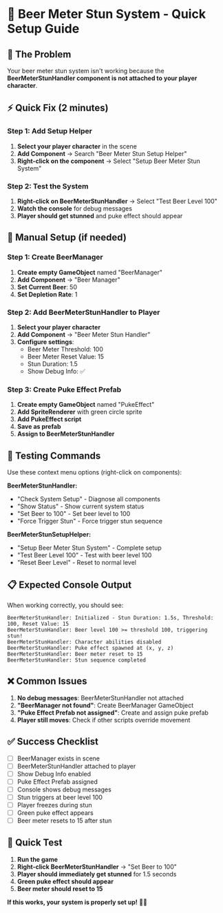 # 🍺 Beer Meter Stun System - Quick Setup Guide

## 🚨 **The Problem**
Your beer meter stun system isn't working because the **BeerMeterStunHandler component is not attached to your player character**.

## ⚡ **Quick Fix (2 minutes)**

### **Step 1: Add Setup Helper**
1. **Select your player character** in the scene
2. **Add Component** → Search "Beer Meter Stun Setup Helper"
3. **Right-click on the component** → Select "Setup Beer Meter Stun System"

### **Step 2: Test the System**
1. **Right-click on BeerMeterStunHandler** → Select "Test Beer Level 100"
2. **Watch the console** for debug messages
3. **Player should get stunned** and puke effect should appear

## 🔧 **Manual Setup (if needed)**

### **Step 1: Create BeerManager**
1. **Create empty GameObject** named "BeerManager"
2. **Add Component** → "Beer Manager"
3. **Set Current Beer**: 50
4. **Set Depletion Rate**: 1

### **Step 2: Add BeerMeterStunHandler to Player**
1. **Select your player character**
2. **Add Component** → "Beer Meter Stun Handler"
3. **Configure settings**:
   - Beer Meter Threshold: 100
   - Beer Meter Reset Value: 15
   - Stun Duration: 1.5
   - Show Debug Info: ✅

### **Step 3: Create Puke Effect Prefab**
1. **Create empty GameObject** named "PukeEffect"
2. **Add SpriteRenderer** with green circle sprite
3. **Add PukeEffect script**
4. **Save as prefab**
5. **Assign to BeerMeterStunHandler**

## 🧪 **Testing Commands**

Use these context menu options (right-click on components):

**BeerMeterStunHandler:**
- "Check System Setup" - Diagnose all components
- "Show Status" - Show current system status  
- "Set Beer to 100" - Set beer level to 100
- "Force Trigger Stun" - Force trigger stun sequence

**BeerMeterStunSetupHelper:**
- "Setup Beer Meter Stun System" - Complete setup
- "Test Beer Level 100" - Test with beer level 100
- "Reset Beer Level" - Reset to normal level

## 📋 **Expected Console Output**

When working correctly, you should see:
```
BeerMeterStunHandler: Initialized - Stun Duration: 1.5s, Threshold: 100, Reset Value: 15
BeerMeterStunHandler: Beer level 100 >= threshold 100, triggering stun!
BeerMeterStunHandler: Character abilities disabled
BeerMeterStunHandler: Puke effect spawned at (x, y, z)
BeerMeterStunHandler: Beer meter reset to 15
BeerMeterStunHandler: Stun sequence completed
```

## ❌ **Common Issues**

1. **No debug messages**: BeerMeterStunHandler not attached
2. **"BeerManager not found"**: Create BeerManager GameObject
3. **"Puke Effect Prefab not assigned"**: Create and assign puke prefab
4. **Player still moves**: Check if other scripts override movement

## ✅ **Success Checklist**

- [ ] BeerManager exists in scene
- [ ] BeerMeterStunHandler attached to player
- [ ] Show Debug Info enabled
- [ ] Puke Effect Prefab assigned
- [ ] Console shows debug messages
- [ ] Stun triggers at beer level 100
- [ ] Player freezes during stun
- [ ] Green puke effect appears
- [ ] Beer meter resets to 15 after stun

## 🎯 **Quick Test**

1. **Run the game**
2. **Right-click BeerMeterStunHandler** → "Set Beer to 100"
3. **Player should immediately get stunned** for 1.5 seconds
4. **Green puke effect should appear**
5. **Beer meter should reset to 15**

**If this works, your system is properly set up!** 🍺✨
